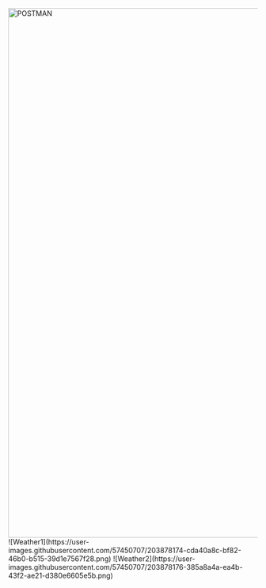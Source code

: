 <img width="1069" alt="POSTMAN" src="https://user-images.githubusercontent.com/57450707/203878150-3752d6ba-a413-48cb-b85b-b7a1826b8923.png">
![Weather1](https://user-images.githubusercontent.com/57450707/203878174-cda40a8c-bf82-46b0-b515-39d1e7567f28.png)
![Weather2](https://user-images.githubusercontent.com/57450707/203878176-385a8a4a-ea4b-43f2-ae21-d380e6605e5b.png)
